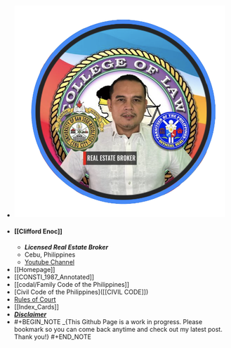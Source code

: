 - ![paksiteer-clifford-enoc.png](../assets/paksiteer-clifford-enoc_1666949696061_0.png)
- #### **[[Clifford Enoc]]**
	- ***Licensed Real Estate Broker***
	- Cebu, Philippines
	- [Youtube Channel](https://www.youtube.com/cliffordenoc)
- [[Homepage]]
- [[CONSTI_1987_Annotated]]
- [[codal/Family Code of the Philippines]]
- [Civil Code of the Philippines]([[CIVIL CODE]])
- [Rules of Court]([[ROC_Annotated]])
- [[Index_Cards]]
- [***Disclaimer***](((635b3d4a-3926-469b-8dd5-980f6f7c1721)))
- #+BEGIN_NOTE
  _{This Github Page is a work in progress. Please bookmark so you can come back anytime and check out my latest post. Thank you!}
  #+END_NOTE